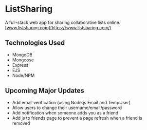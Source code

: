 # ListSharing
A full-stack web app for sharing collaborative lists online.
[www.listsharing.com](https://www.listsharing.com/)

## Technologies Used
* MongoDB
* Mongoose
* Express
* EJS
* Node/NPM

## Upcoming Major Updates
* Add email verification (using Node.js Email and TempUser)
* Allow users to change their username/email/password
* Add notification when someone adds you as a friend
* Add js to friends page to prevent a page refresh when a friend is removed
